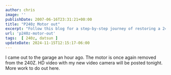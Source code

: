 ```yaml
---
author: chris
image: ''
publishDate: 2007-06-16T23:31:21+00:00
title: "P240z Motor out"
excerpt: "Follow this blog for a step-by-step journey of restoring a 240Z engine, complete with HD video updates."
url: 'p240z-motor-out'
tags:  [ 240z, datsun ] 
updateDate: 2024-11-15T12:15:17-06:00
---
```


I came out to the garage an hour ago. The motor is once again removed from the 240Z. 
 HD video with my new video camera will be posted tonight. More work to do out here.
